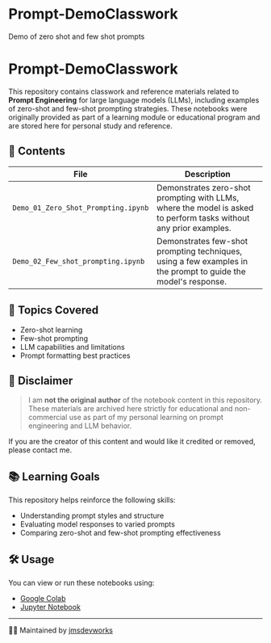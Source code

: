 # Prompt-DemoClasswork
Demo of zero shot and few shot prompts 
# Prompt-DemoClasswork

This repository contains classwork and reference materials related to **Prompt Engineering** for large language models (LLMs), including examples of zero-shot and few-shot prompting strategies. These notebooks were originally provided as part of a learning module or educational program and are stored here for personal study and reference.

## 📁 Contents

| File | Description |
|------|-------------|
| `Demo_01_Zero_Shot_Prompting.ipynb` | Demonstrates zero-shot prompting with LLMs, where the model is asked to perform tasks without any prior examples. |
| `Demo_02_Few_shot_prompting.ipynb` | Demonstrates few-shot prompting techniques, using a few examples in the prompt to guide the model's response. |

## 🧠 Topics Covered

- Zero-shot learning
- Few-shot prompting
- LLM capabilities and limitations
- Prompt formatting best practices

## 🚨 Disclaimer

> I am **not the original author** of the notebook content in this repository. These materials are archived here strictly for educational and non-commercial use as part of my personal learning on prompt engineering and LLM behavior.

If you are the creator of this content and would like it credited or removed, please contact me.

## 📚 Learning Goals

This repository helps reinforce the following skills:

- Understanding prompt styles and structure
- Evaluating model responses to varied prompts
- Comparing zero-shot and few-shot prompting effectiveness

## 🛠️ Usage

You can view or run these notebooks using:
- [Google Colab](https://colab.research.google.com/)
- [Jupyter Notebook](https://jupyter.org/install)

---

👩‍💻 Maintained by [jmsdevworks](https://github.com/jmsdevworks)
